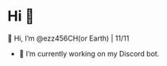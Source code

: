 <h1>Hi 👋</h1>
👋 Hi, I’m @ezz456CH(or Earth) | 11/11

- 🔭 I’m currently working on my Discord bot.

<!---
ezz456CH/ezz456CH is a ✨ special ✨ repository because its `README.md` (this file) appears on your GitHub profile.
You can click the Preview link to take a look at your changes.
--->
